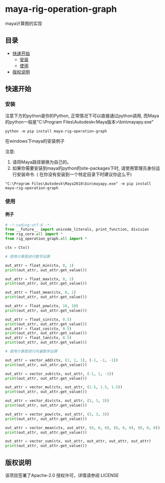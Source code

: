 # maya-rig-operation-graph

maya计算图的实现

## 目录

- [快速开始](#快速开始)
    * [安装](#安装)
    * [使用](#使用)
- [版权说明](#版权说明)

## 快速开始

### 安装

注意下方的python是你的Python, 正常情况下可以直接通过python调用, 而Maya的python一般是"C:\Program
Files\Autodesk\<Maya版本>\bin\mayapy.exe"

```commandline
python -m pip install maya-rig-operation-graph
```

在windows下maya的安装例子

注意:

1. 请将Maya路径替换为自己的。
2. 如果你需要安装到maya的python的site-packages下时, 请使用管理员身份运行安装命令. (
   在你没有安装到一个特定目录下时建议你这么干)

```commandline
"C:\Program Files\Autodesk\Maya2018\bin\mayapy.exe" -m pip install maya-rig-operation-graph
```

### 使用

#### 例子

```python
# -*-coding:utf-8 -*-
from __future__ import unicode_literals, print_function, division
from rig_core.all import *
from rig_operation_graph.all import *

ctx = Ctx()

# 使用计算图进行数学运算

out_attr = float_min(ctx, 0, 1)
print(out_attr, out_attr.get_value())

out_attr = float_max(ctx, 0, 1)
print(out_attr, out_attr.get_value())

out_attr = float_mean(ctx, 0, 1)
print(out_attr, out_attr.get_value())

out_attr = float_pow(ctx, 10, 10)
print(out_attr, out_attr.get_value())

out_attr = float_sin(ctx, 0.5)
print(out_attr, out_attr.get_value())
out_attr = float_cos(ctx, 0.5)
print(out_attr, out_attr.get_value())
out_attr = float_tan(ctx, 0.5)
print(out_attr, out_attr.get_value())

# 使用计算图进行向量数学运算

out_attr = vector_add(ctx, (1, 1, 1), (-1, -1, -1))
print(out_attr, out_attr.get_value())

out_attr = vector_sub(ctx, out_attr, (-1, 1, -1))
print(out_attr, out_attr.get_value())

out_attr = vector_mul(ctx, out_attr, (1.5, 1.5, 1.5))
print(out_attr, out_attr.get_value())

out_attr = vector_div(ctx, out_attr, (3, 3, 3))
print(out_attr, out_attr.get_value())

out_attr = vector_pow(ctx, out_attr, (3, 3, 3))
print(out_attr, out_attr.get_value())

out_attr = vector_mean(ctx, out_attr, (0, 0, 0), (0, 0, 0), (0, 0, 0))
print(out_attr, out_attr.get_value())

out_attr = vector_sum(ctx, out_attr, out_attr, out_attr, out_attr)
print(out_attr, out_attr.get_value())
```

## 版权说明

该项目签署了Apache-2.0 授权许可，详情请参阅 LICENSE

